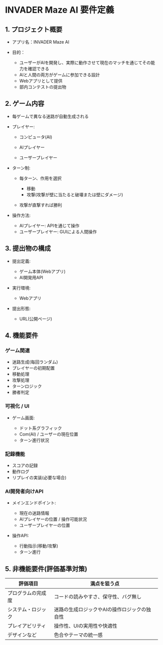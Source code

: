 # INVADER Maze AI 要件定義

## 1. プロジェクト概要

* アプリ名：INVADER Maze AI
* 目的：

  * ユーザーがAIを開発し、実際に動作させて現在のマッチを通じてその能力を確認できる
  * AIと人間の両方がゲームに参加できる設計
  * Webアプリとして提供
  * 部内コンテストの提出物

## 2. ゲーム内容

* 每ゲームで異なる迷路が自動生成される
* プレイヤー:
  * コンピュータ(AI)

  * AIプレイヤー
  * ユーザープレイヤー
* ターン制:

  * 每ターン、作用を選択

    * 移動
    * 攻撃(攻撃が壁に当たると破壊または壁にダメージ)
  * 攻撃が直撃すれば勝利
* 操作方法:

  * AIプレイヤー: APIを通じて操作
  * ユーザープレイヤー: GUIによる人間操作

## 3. 提出物の構成

* 提出定義:

  * ゲーム本体(Webアプリ)
  * AI開発用API
* 実行環境:

  * Webアプリ
* 提出形態:

  * URL(公開ページ)

## 4. 機能要件

### ゲーム関連

* 迷路生成(每回ランダム)
* プレイヤーの初期配置
* 移動処理
* 攻撃処理
* ターンロジック
* 勝者判定

### 可視化 / UI

* ゲーム画面:

  * ドット系グラフィック
  * Com(AI) / ユーザーの現在位置
  * ターン進行状況

### 記録機能

* スコアの記録
* 動作ログ
* リプレイの実装(必要な場合)

### AI開発者向けAPI

* メインエンドポイント:

  * 現在の迷路情報
  * AIプレイヤーの位置 / 操作可能状況
  * ユーザープレイヤーの位置
* 操作API:

  * 行動指示(移動/攻撃)
  * ターン進行

## 5. 非機能要件(評価基準対策)

| 評価項目      | 満点を狙う点                  |
| --------- | ----------------------- |
| プログラムの完成度 | コードの読みやすさ、保守性、バグ無し      |
| システム・ロジック | 迷路の生成ロジックやAIの操作ロジックの独自性 |
| プレイアビリティ  | 操作性、UIの実用性や快適性          |
| デザインなど    | 色合やテーマの統一感              |
